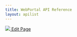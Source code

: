 ```yaml
---
title: WebPortal API Reference
layout: apilist
---
```


<a href="https://github.com/GroupePSA/groupepsa.github.io/tree/master/_headunit-sdk" class="button is-link is-outlined is-pulled-right" target="_blank" title="Edit this page on GitHub">
		<img src="{{ site.baseurl }}/assets/images/github.png">
        Edit Page</a>
